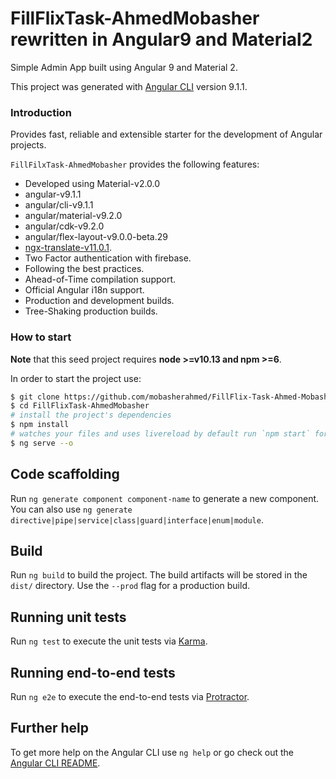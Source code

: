 # FillFlixTask-AhmedMobasher rewritten in Angular9 and Material2

Simple Admin App built using Angular 9 and Material 2.

This project was generated with [Angular CLI](https://github.com/angular/angular-cli) version 9.1.1.

### Introduction

Provides fast, reliable and extensible starter for the development of Angular projects.

`FillFilxTask-AhmedMobasher` provides the following features:

*   Developed using Material-v2.0.0
*   angular-v9.1.1
*   angular/cli-v9.1.1
*   angular/material-v9.2.0
*   angular/cdk-v9.2.0
*   angular/flex-layout-v9.0.0-beta.29
*   [ngx-translate-v11.0.1](https://github.com/ngx-translate).
*   Two Factor authentication with firebase.
*   Following the best practices.
*   Ahead-of-Time compilation support.
*   Official Angular i18n support.
*   Production and development builds.
*   Tree-Shaking production builds.

### How to start

**Note** that this seed project requires **node >=v10.13 and npm >=6**.

In order to start the project use:

```bash
$ git clone https://github.com/mobasherahmed/FillFlix-Task-Ahmed-Mobasher
$ cd FillFlixTask-AhmedMobasher
# install the project's dependencies
$ npm install
# watches your files and uses livereload by default run `npm start` for a dev server. Navigate to `http://localhost:4200/`. The app will automatically reload if you change any of the source files.
$ ng serve --o 
```

## Code scaffolding

Run `ng generate component component-name` to generate a new component. You can also use `ng generate directive|pipe|service|class|guard|interface|enum|module`.

## Build

Run `ng build` to build the project. The build artifacts will be stored in the `dist/` directory. Use the `--prod` flag for a production build.

## Running unit tests

Run `ng test` to execute the unit tests via [Karma](https://karma-runner.github.io).

## Running end-to-end tests

Run `ng e2e` to execute the end-to-end tests via [Protractor](http://www.protractortest.org/).

## Further help

To get more help on the Angular CLI use `ng help` or go check out the [Angular CLI README](https://github.com/angular/angular-cli/blob/master/README.md).
